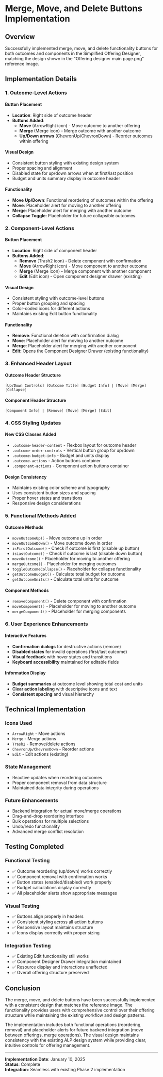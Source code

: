 # Merge, Move, and Delete Buttons Implementation

## Overview
Successfully implemented merge, move, and delete functionality buttons for both outcomes and components in the Simplified Offering Designer, matching the design shown in the "Offering designer main page.png" reference image.

## Implementation Details

### 1. Outcome-Level Actions

#### Button Placement
- **Location**: Right side of outcome header
- **Buttons Added**:
  - **Move** (ArrowRight icon) - Move outcome to another offering
  - **Merge** (Merge icon) - Merge outcome with another outcome
  - **Up/Down arrows** (ChevronUp/ChevronDown) - Reorder outcomes within offering

#### Visual Design
- Consistent button styling with existing design system
- Proper spacing and alignment
- Disabled state for up/down arrows when at first/last position
- Budget and units summary display in outcome header

#### Functionality
- **Move Up/Down**: Functional reordering of outcomes within the offering
- **Move**: Placeholder alert for moving to another offering
- **Merge**: Placeholder alert for merging with another outcome
- **Collapse Toggle**: Placeholder for future collapsible outcomes

### 2. Component-Level Actions

#### Button Placement
- **Location**: Right side of component header
- **Buttons Added**:
  - **Remove** (Trash2 icon) - Delete component with confirmation
  - **Move** (ArrowRight icon) - Move component to another outcome
  - **Merge** (Merge icon) - Merge component with another component
  - **Edit** (Edit icon) - Open component designer drawer (existing)

#### Visual Design
- Consistent styling with outcome-level buttons
- Proper button grouping and spacing
- Color-coded icons for different actions
- Maintains existing Edit button functionality

#### Functionality
- **Remove**: Functional deletion with confirmation dialog
- **Move**: Placeholder alert for moving to another outcome
- **Merge**: Placeholder alert for merging with another component
- **Edit**: Opens the Component Designer Drawer (existing functionality)

### 3. Enhanced Header Layout

#### Outcome Header Structure
```
[Up/Down Controls] [Outcome Title] [Budget Info] | [Move] [Merge] [Collapse]
```

#### Component Header Structure
```
[Component Info] | [Remove] [Move] [Merge] [Edit]
```

### 4. CSS Styling Updates

#### New CSS Classes Added
- `.outcome-header-content` - Flexbox layout for outcome header
- `.outcome-order-controls` - Vertical button group for up/down
- `.outcome-budget-info` - Budget and units display
- `.outcome-actions` - Action buttons container
- `.component-actions` - Component action buttons container

#### Design Consistency
- Maintains existing color scheme and typography
- Uses consistent button sizes and spacing
- Proper hover states and transitions
- Responsive design considerations

### 5. Functional Methods Added

#### Outcome Methods
- `moveOutcomeUp()` - Move outcome up in order
- `moveOutcomeDown()` - Move outcome down in order
- `isFirstOutcome()` - Check if outcome is first (disable up button)
- `isLastOutcome()` - Check if outcome is last (disable down button)
- `moveOutcome()` - Placeholder for moving to another offering
- `mergeOutcome()` - Placeholder for merging outcomes
- `toggleOutcomeCollapse()` - Placeholder for collapse functionality
- `getOutcomeBudget()` - Calculate total budget for outcome
- `getOutcomeUnits()` - Calculate total units for outcome

#### Component Methods
- `removeComponent()` - Delete component with confirmation
- `moveComponent()` - Placeholder for moving to another outcome
- `mergeComponent()` - Placeholder for merging components

### 6. User Experience Enhancements

#### Interactive Features
- **Confirmation dialogs** for destructive actions (remove)
- **Disabled states** for invalid operations (first/last outcome)
- **Visual feedback** with hover states and transitions
- **Keyboard accessibility** maintained for editable fields

#### Information Display
- **Budget summaries** at outcome level showing total cost and units
- **Clear action labeling** with descriptive icons and text
- **Consistent spacing** and visual hierarchy

## Technical Implementation

### Icons Used
- `ArrowRight` - Move actions
- `Merge` - Merge actions  
- `Trash2` - Remove/delete actions
- `ChevronUp/ChevronDown` - Reorder actions
- `Edit` - Edit actions (existing)

### State Management
- Reactive updates when reordering outcomes
- Proper component removal from data structure
- Maintained data integrity during operations

### Future Enhancements
- Backend integration for actual move/merge operations
- Drag-and-drop reordering interface
- Bulk operations for multiple selections
- Undo/redo functionality
- Advanced merge conflict resolution

## Testing Completed

### Functional Testing
- ✅ Outcome reordering (up/down) works correctly
- ✅ Component removal with confirmation works
- ✅ Button states (enabled/disabled) work properly
- ✅ Budget calculations display correctly
- ✅ All placeholder alerts show appropriate messages

### Visual Testing
- ✅ Buttons align properly in headers
- ✅ Consistent styling across all action buttons
- ✅ Responsive layout maintains structure
- ✅ Icons display correctly with proper sizing

### Integration Testing
- ✅ Existing Edit functionality still works
- ✅ Component Designer Drawer integration maintained
- ✅ Resource display and interactions unaffected
- ✅ Overall offering structure preserved

## Conclusion

The merge, move, and delete buttons have been successfully implemented with a consistent design that matches the reference image. The functionality provides users with comprehensive control over their offering structure while maintaining the existing workflow and design patterns.

The implementation includes both functional operations (reordering, removal) and placeholder alerts for future backend integration (move between offerings, merge operations). The visual design maintains consistency with the existing ALP design system while providing clear, intuitive controls for offering management.

---

**Implementation Date**: January 10, 2025  
**Status**: Complete  
**Integration**: Seamless with existing Phase 2 implementation

